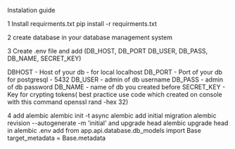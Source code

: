 Instalation guide 

1 Install requirments.txt pip install -r requirments.txt

2 create database in your database management system

3 Create .env file and add (DB_HOST, DB_PORT DB_USER, DB_PASS, DB_NAME, SECRET_KEY)

DBHOST - Host of your db - for local localhost
DB_PORT - Port of your db for postgresql - 5432
DB_USER - admin of db username
DB_PASS - admin of db password
DB_NAME - name of db you created before
SECRET_KEY - Key for crypting tokens( best practice use code which created on console with this command openssl rand -hex 32)

4 add alembic alembic init -t async alembic
  add initial migration alembic revision --autogenerate -m 'initial' and upgrade head alembic upgrade head
  in alembic .env add 
  from app.api.database.db_models import Base
  target_metadata = Base.metadata 
